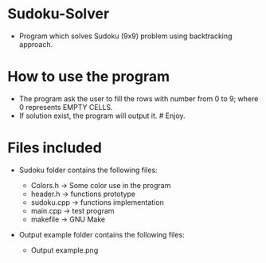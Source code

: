 # Sudoku-Solver

- Program which solves Sudoku (9x9) problem using backtracking approach.

# How to use the program

- The program ask the user to fill the rows with number from 0 to 9; where 0 represents EMPTY CELLS.
- If solution exist, the program will output it. # Enjoy.

# Files included
- Sudoku folder contains the following files:

    - Colors.h -> Some color use in the program
    - header.h -> functions prototype
    - sudoku.cpp -> functions implementation
    - main.cpp -> test program
    - makefile -> GNU Make

- Output example folder contains the following files:

    - Output example.png

